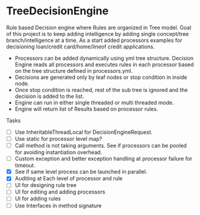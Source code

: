 # TreeDecisionEngine
Rule based Decision engine where Rules are organized in Tree model. Goal of this project is to keep adding intelligence by adding single concept/tree branch/intelligence at a time. As a start added processors examples for decisioning loan/credit card/home/lineof credit applications.
* Processors can be added dynamically using yml tree structure. Decision Engine reads all processors and executes rules in each processor based on the tree structure defined in processors.yml.
* Decisions are generated only by leaf nodes or stop condition in inside node.
* Once stop condition is reached, rest of the sub tree is ignored and the decision is added to the list.
* Engine can run in either single threaded or multi threaded mode.
* Engine will return list of Results based on processor rules.

Tasks
- [ ] Use InheritableThreadLocal for DecisionEngineRequest.
- [ ] Use static for processor level map?
- [ ] Call method is not taking arguments. See if processors can be pooled for avoiding instantiation overhead. 
- [ ] Custom exception and better exception handling at processor failure for timeout.
- [X] See if same level process can be launched in parallel.
- [X] Auditing at Each level of processor and rule
- [ ] UI for designing rule tree
- [ ] UI for editing and adding processors 
- [ ] UI for adding rules
- [ ] Use Interfaces in method signature
